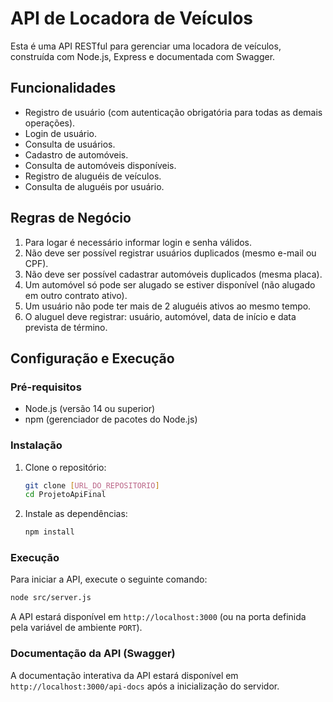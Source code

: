 # API de Locadora de Veículos

Esta é uma API RESTful para gerenciar uma locadora de veículos, construída com Node.js, Express e documentada com Swagger.

## Funcionalidades

- Registro de usuário (com autenticação obrigatória para todas as demais operações).
- Login de usuário.
- Consulta de usuários.
- Cadastro de automóveis.
- Consulta de automóveis disponíveis.
- Registro de aluguéis de veículos.
- Consulta de aluguéis por usuário.

## Regras de Negócio

1. Para logar é necessário informar login e senha válidos.
2. Não deve ser possível registrar usuários duplicados (mesmo e-mail ou CPF).
3. Não deve ser possível cadastrar automóveis duplicados (mesma placa).
4. Um automóvel só pode ser alugado se estiver disponível (não alugado em outro contrato ativo).
5. Um usuário não pode ter mais de 2 aluguéis ativos ao mesmo tempo.
6. O aluguel deve registrar: usuário, automóvel, data de início e data prevista de término.

## Configuração e Execução

### Pré-requisitos

- Node.js (versão 14 ou superior)
- npm (gerenciador de pacotes do Node.js)

### Instalação

1. Clone o repositório:
   ```bash
   git clone [URL_DO_REPOSITORIO]
   cd ProjetoApiFinal
   ```

2. Instale as dependências:
   ```bash
   npm install
   ```

### Execução

Para iniciar a API, execute o seguinte comando:

```bash
node src/server.js
```

A API estará disponível em `http://localhost:3000` (ou na porta definida pela variável de ambiente `PORT`).

### Documentação da API (Swagger)

A documentação interativa da API estará disponível em `http://localhost:3000/api-docs` após a inicialização do servidor.